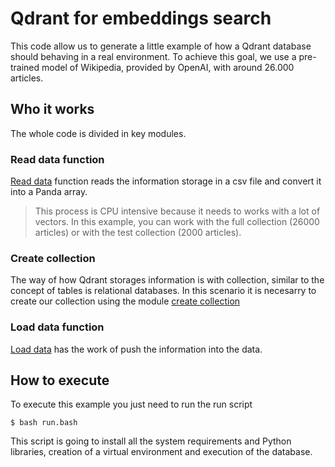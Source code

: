# Qdrant for embeddings search
This code allow us to generate a little example of how a Qdrant database should behaving in a real environment. To achieve this goal, we use a pre-trained model of Wikipedia, provided by OpenAI, with around 26.000 articles. 

## Who it works
The whole code is divided in key modules.

### Read data function
[Read data](./project/utils/read_data.py) function reads the information storage in a csv file and convert it into a Panda array.

> This process is CPU intensive because it needs to works with a lot of vectors. In this example, you can work with the full collection (26000 articles) or with the test collection (2000 articles).

### Create collection
The way of how Qdrant storages information is with collection, similar to the concept of tables is relational databases. In this scenario it is necesarry to create our collection using the module [create collection](./project/utils/create_collection.py)

### Load data function
[Load data](./project/utils/load_data.py) has the work of push the information into the data.

## How to execute
To execute this example you just need to run the run script

```ssh
$ bash run.bash
```

This script is going to install all the system requirements and Python libraries, creation of a virtual environment and execution of the database.